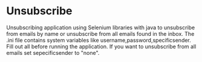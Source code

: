 # Unsubscribe
Unsubscribing application using Selenium libraries with java to unsubscribe from emails by name or unsubscribe from all emails found in the inbox. The .ini file contains system variables like username,password,specificsender.
Fill out all before running the application.
If you want to unsubscribe from all emails set sepecificsender to "none".

